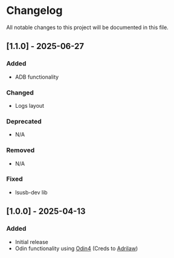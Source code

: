 # Changelog

All notable changes to this project will be documented in this file.


## [1.1.0] - 2025-06-27

### Added
- ADB functionality

### Changed
- Logs layout

### Deprecated
- N/A
### Removed
- N/A
### Fixed
- lsusb-dev lib

## [1.0.0] - 2025-04-13

### Added
- Initial release
- Odin functionality using [Odin4](https://github.com/Adrilaw/OdinV4) (Creds to [Adrilaw](https://github.com/Adrilaw))